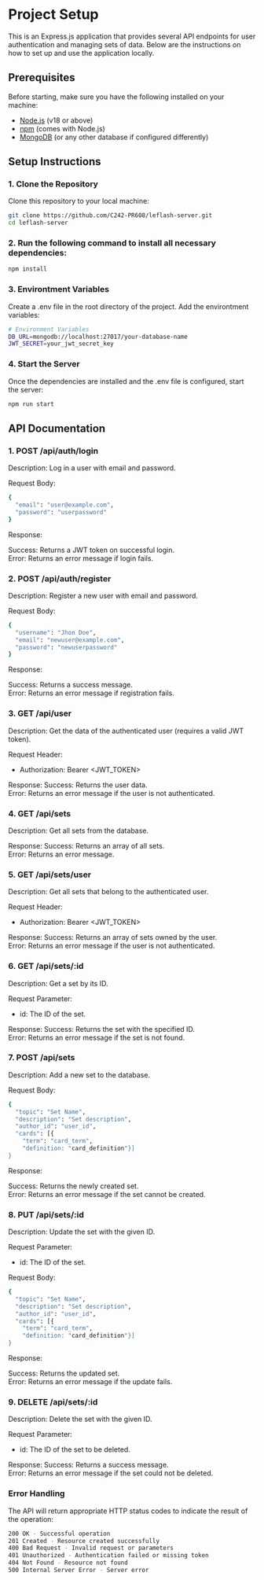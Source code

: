 # Project Setup

This is an Express.js application that provides several API endpoints for user authentication and managing sets of data. Below are the instructions on how to set up and use the application locally.

## Prerequisites

Before starting, make sure you have the following installed on your machine:

- [Node.js](https://nodejs.org/) (v18 or above)
- [npm](https://www.npmjs.com/) (comes with Node.js)
- [MongoDB](https://www.mongodb.com/) (or any other database if configured differently)

## Setup Instructions

### 1. Clone the Repository

Clone this repository to your local machine:

```bash
git clone https://github.com/C242-PR608/leflash-server.git
cd leflash-server
```
### 2. Run the following command to install all necessary dependencies:
```bash
npm install
```
### 3. Environtment Variables  
Create a .env file in the root directory of the project. Add the environtment variables:
```bash
# Environment Variables
DB_URL=mongodb://localhost:27017/your-database-name
JWT_SECRET=your_jwt_secret_key
```
### 4. Start the Server
Once the dependencies are installed and the .env file is configured, start the server:
```bash
npm run start
```

## API Documentation  
### 1. POST /api/auth/login
Description: Log in a user with email and password.  

Request Body:
```bash
{
  "email": "user@example.com",
  "password": "userpassword"
}
```

Response:  

Success: Returns a JWT token on successful login.  
Error: Returns an error message if login fails.

### 2. POST /api/auth/register
Description: Register a new user with email and password.  

Request Body:
```bash
{
  "username": "Jhon Doe",
  "email": "newuser@example.com",
  "password": "newuserpassword"
}
```

Response:

Success: Returns a success message.  
Error: Returns an error message if registration fails.

### 3. GET /api/user
Description: Get the data of the authenticated user (requires a valid JWT token).

Request Header:
- Authorization: Bearer <JWT_TOKEN>

Response:
Success: Returns the user data.  
Error: Returns an error message if the user is not authenticated.

### 4. GET /api/sets
Description: Get all sets from the database.

Response:
Success: Returns an array of all sets.  
Error: Returns an error message.

### 5. GET /api/sets/user
Description: Get all sets that belong to the authenticated user.

Request Header:
- Authorization: Bearer <JWT_TOKEN>

Response:
Success: Returns an array of sets owned by the user.  
Error: Returns an error message if the user is not authenticated.

### 6. GET /api/sets/:id
Description: Get a set by its ID.

Request Parameter:
- id: The ID of the set.

Response:
Success: Returns the set with the specified ID.  
Error: Returns an error message if the set is not found.

### 7. POST /api/sets
Description: Add a new set to the database.

Request Body:
```bash
{
  "topic": "Set Name",
  "description": "Set description",
  "author_id": "user_id",
  "cards": [{
    "term": "card_term",
    "definition: "card_definition"}]
}
```
Response:

Success: Returns the newly created set.  
Error: Returns an error message if the set cannot be created.

### 8. PUT /api/sets/:id
Description: Update the set with the given ID.

Request Parameter:

- id: The ID of the set.

Request Body:

```bash
{
  "topic": "Set Name",
  "description": "Set description",
  "author_id": "user_id",
  "cards": [{
    "term": "card_term",
    "definition: "card_definition"}]
}
```
Response:

Success: Returns the updated set.  
Error: Returns an error message if the update fails.

### 9. DELETE /api/sets/:id
Description: Delete the set with the given ID.

Request Parameter:
- id: The ID of the set to be deleted.

Response:
Success: Returns a success message.  
Error: Returns an error message if the set could not be deleted.

### Error Handling
The API will return appropriate HTTP status codes to indicate the result of the operation:
```bash
200 OK - Successful operation
201 Created - Resource created successfully
400 Bad Request - Invalid request or parameters
401 Unauthorized - Authentication failed or missing token
404 Not Found - Resource not found
500 Internal Server Error - Server error
```

